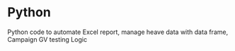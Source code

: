 # Python
Python code to automate Excel report, manage heave data with data frame, Campaign GV testing Logic 
